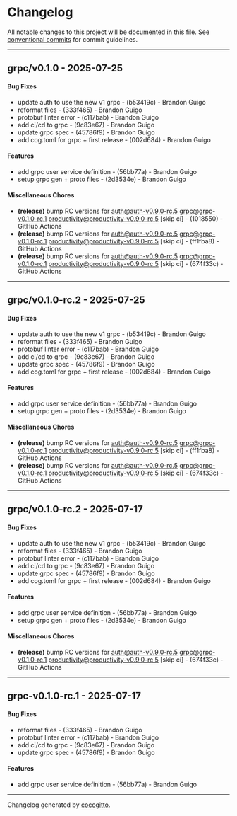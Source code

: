 # Changelog
All notable changes to this project will be documented in this file. See [conventional commits](https://www.conventionalcommits.org/) for commit guidelines.

- - -
## grpc/v0.1.0 - 2025-07-25
#### Bug Fixes
- update auth to use the new v1 grpc - (b53419c) - Brandon Guigo
- reformat files - (333f465) - Brandon Guigo
- protobuf linter error - (c117bab) - Brandon Guigo
- add ci/cd to grpc - (9c83e67) - Brandon Guigo
- update grpc spec - (45786f9) - Brandon Guigo
- add cog.toml for grpc + first release - (002d684) - Brandon Guigo
#### Features
- add grpc user service definition - (56bb77a) - Brandon Guigo
- setup grpc gen + proto files - (2d3534e) - Brandon Guigo
#### Miscellaneous Chores
- **(release)** bump RC versions for auth@auth-v0.9.0-rc.5 grpc@grpc-v0.1.0-rc.1 productivity@productivity-v0.9.0-rc.5 [skip ci] - (1018550) - GitHub Actions
- **(release)** bump RC versions for auth@auth-v0.9.0-rc.5 grpc@grpc-v0.1.0-rc.1 productivity@productivity-v0.9.0-rc.5 [skip ci] - (ff1fba8) - GitHub Actions
- **(release)** bump RC versions for auth@auth-v0.9.0-rc.5 grpc@grpc-v0.1.0-rc.1 productivity@productivity-v0.9.0-rc.5 [skip ci] - (674f33c) - GitHub Actions

- - -

## grpc/v0.1.0-rc.2 - 2025-07-25
#### Bug Fixes
- update auth to use the new v1 grpc - (b53419c) - Brandon Guigo
- reformat files - (333f465) - Brandon Guigo
- protobuf linter error - (c117bab) - Brandon Guigo
- add ci/cd to grpc - (9c83e67) - Brandon Guigo
- update grpc spec - (45786f9) - Brandon Guigo
- add cog.toml for grpc + first release - (002d684) - Brandon Guigo
#### Features
- add grpc user service definition - (56bb77a) - Brandon Guigo
- setup grpc gen + proto files - (2d3534e) - Brandon Guigo
#### Miscellaneous Chores
- **(release)** bump RC versions for auth@auth-v0.9.0-rc.5 grpc@grpc-v0.1.0-rc.1 productivity@productivity-v0.9.0-rc.5 [skip ci] - (ff1fba8) - GitHub Actions
- **(release)** bump RC versions for auth@auth-v0.9.0-rc.5 grpc@grpc-v0.1.0-rc.1 productivity@productivity-v0.9.0-rc.5 [skip ci] - (674f33c) - GitHub Actions

- - -

## grpc/v0.1.0-rc.2 - 2025-07-17
#### Bug Fixes
- update auth to use the new v1 grpc - (b53419c) - Brandon Guigo
- reformat files - (333f465) - Brandon Guigo
- protobuf linter error - (c117bab) - Brandon Guigo
- add ci/cd to grpc - (9c83e67) - Brandon Guigo
- update grpc spec - (45786f9) - Brandon Guigo
- add cog.toml for grpc + first release - (002d684) - Brandon Guigo
#### Features
- add grpc user service definition - (56bb77a) - Brandon Guigo
- setup grpc gen + proto files - (2d3534e) - Brandon Guigo
#### Miscellaneous Chores
- **(release)** bump RC versions for auth@auth-v0.9.0-rc.5 grpc@grpc-v0.1.0-rc.1 productivity@productivity-v0.9.0-rc.5 [skip ci] - (674f33c) - GitHub Actions

- - -

## grpc-v0.1.0-rc.1 - 2025-07-17
#### Bug Fixes
- reformat files - (333f465) - Brandon Guigo
- protobuf linter error - (c117bab) - Brandon Guigo
- add ci/cd to grpc - (9c83e67) - Brandon Guigo
- update grpc spec - (45786f9) - Brandon Guigo
#### Features
- add grpc user service definition - (56bb77a) - Brandon Guigo

- - -

Changelog generated by [cocogitto](https://github.com/cocogitto/cocogitto).